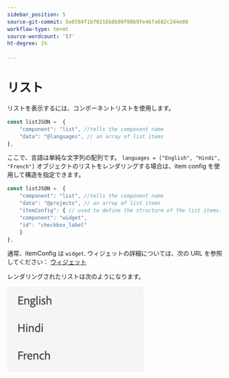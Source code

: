 ```yaml
---
sidebar_position: 5
source-git-commit: 5e0584f1bf0216b8b00f00b9fe46fa682c244e08
workflow-type: tm+mt
source-wordcount: '57'
ht-degree: 1%

---
```



# リスト

リストを表示するには、コンポーネントリストを使用します。

```js title="list.js"
const listJSON =  {
    "component": "list", //tells the component name
    "data": "@languages", // an array of list items
},
```

ここで、言語は単純な文字列の配列です。 `languages = ["English", "Hindi", "French"]`
オブジェクトのリストをレンダリングする場合は、item config を使用して構造を指定できます。

```js title="list.js"
const listJSON =  {
    "component": "list", //tells the component name
    "data": "@projects", // an array of list items
    "itemConfig": { // used to define the structure of the list items.
    "component": "widget",
    "id": "checkbox_label"
    }
},
```

通常、itemConfig は `widget`. ウィジェットの詳細については、次の URL を参照してください： [ウィジェット](../Widgets/basic_widget.md)

レンダリングされたリストは次のようになります。

![リスト](./imgs/list.png "リスト")
